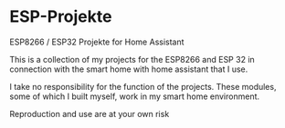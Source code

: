 # ESP-Projekte
ESP8266 / ESP32 Projekte for Home Assistant

This is a collection of my projects for the ESP8266 and ESP 32 in connection with the smart home with home assistant that I use.

I take no responsibility for the function of the projects. 
These modules, some of which I built myself, work in my smart home environment.

Reproduction and use are at your own risk

